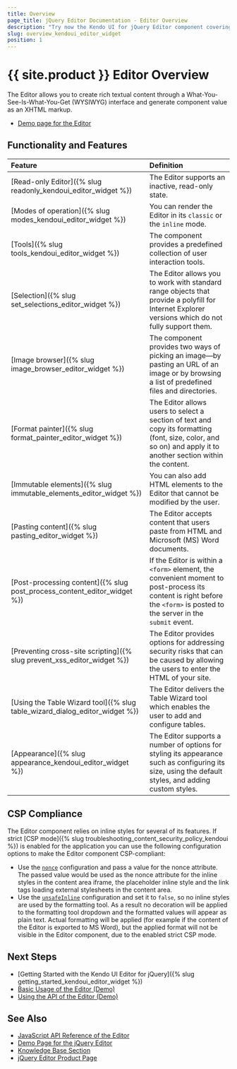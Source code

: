 ```yaml
---
title: Overview
page_title: jQuery Editor Documentation - Editor Overview
description: "Try now the Kendo UI for jQuery Editor component covering everything from setting its state to read-only and configuring its current mode of operation to implementing a number of action tools, adding selection and pasting for the content, and using an image browser and format painter."
slug: overview_kendoui_editor_widget
position: 1
---
```


# {{ site.product }} Editor Overview

The Editor allows you to create rich textual content through a What-You-See-Is-What-You-Get (WYSIWYG) interface and generate component value as an XHTML markup.

* [Demo page for the Editor](https://demos.telerik.com/kendo-ui/editor/index)

## Functionality and Features

|Feature|Definition
|:---   |:---
|[Read-only Editor]({% slug readonly_kendoui_editor_widget %}) | The Editor supports an inactive, read-only state.
|[Modes of operation]({% slug modes_kendoui_editor_widget %}) | You can render the Editor in its `classic` or the `inline` mode.
|[Tools]({% slug tools_kendoui_editor_widget %}) | The component provides a predefined collection of user interaction tools.
|[Selection]({% slug set_selections_editor_widget %}) | The Editor allows you to work with standard range objects that provide a polyfill for Internet Explorer versions which do not fully support them.
|[Image browser]({% slug image_browser_editor_widget %}) | The component provides two ways of picking an image&mdash;by pasting an URL of an image or by browsing a list of predefined files and directories.
|[Format painter]({% slug format_painter_editor_widget %}) | The Editor allows users to select a section of text and copy its formatting (font, size, color, and so on) and apply it to another section within the content.
|[Immutable elements]({% slug immutable_elements_editor_widget %}) | You can also add HTML elements to the Editor that cannot be modified by the user.
|[Pasting content]({% slug pasting_editor_widget %}) | The Editor accepts content that users paste from HTML and Microsoft (MS) Word documents. 
|[Post-processing content]({% slug post_process_content_editor_widget %}) | If the Editor is within a `<form>` element, the convenient moment to post-process its content is right before the `<form>` is posted to the server in the `submit` event.
|[Preventing cross-site scripting]({% slug prevent_xss_editor_widget %}) | The Editor provides options for addressing security risks that can be caused by allowing the users to enter the HTML of your site.
|[Using the Table Wizard tool]({% slug table_wizard_dialog_editor_widget %}) | The Editor delivers the Table Wizard tool which enables the user to add and configure tables.
|[Appearance]({% slug appearance_kendoui_editor_widget %}) | The Editor supports a number of options for styling its appearance such as configuring its size, using the default styles, and adding custom styles. 

## CSP Compliance

The Editor component relies on inline styles for several of its features. If strict [CSP mode]({% slug troubleshooting_content_security_policy_kendoui %}) is enabled for the application you can use the following configuration options to make the Editor component CSP-compliant:

* Use the [`nonce`](/api/javascript/ui/editor/configuration/nonce) configuration and pass a value for the nonce attribute. The passed value would be used as the nonce attribute for the inline styles in the content area iframe, the placeholder inline style and the link tags loading external stylesheets in the content area.
* Use the [`unsafeInline`](/api/javascript/ui/editor/configuration/unsafeinline) configuration and set it to `false`, so no inline styles are used by the formatting tool. As a result no decoration will be applied to the formatting tool dropdown and the formatted values will appear as plain text. Actual formatting will be applied (for example if the content of the Editor is exported to MS Word), but the applied format will not be visible in the Editor component, due to the enabled strict CSP mode.


## Next Steps 

* [Getting Started with the Kendo UI Editor for jQuery]({% slug getting_started_kendoui_editor_widget %})
* [Basic Usage of the Editor (Demo)](https://demos.telerik.com/kendo-ui/editor/index)
* [Using the API of the Editor (Demo)](https://demos.telerik.com/kendo-ui/editor/api)

## See Also

* [JavaScript API Reference of the Editor](/api/javascript/ui/editor)
* [Demo Page for the jQuery Editor](https://demos.telerik.com/kendo-ui/grid/index)
* [Knowledge Base Section](/knowledge-base)
* [jQuery Editor Product Page](https://www.telerik.com/kendo-jquery-ui/rich-text-editor)

